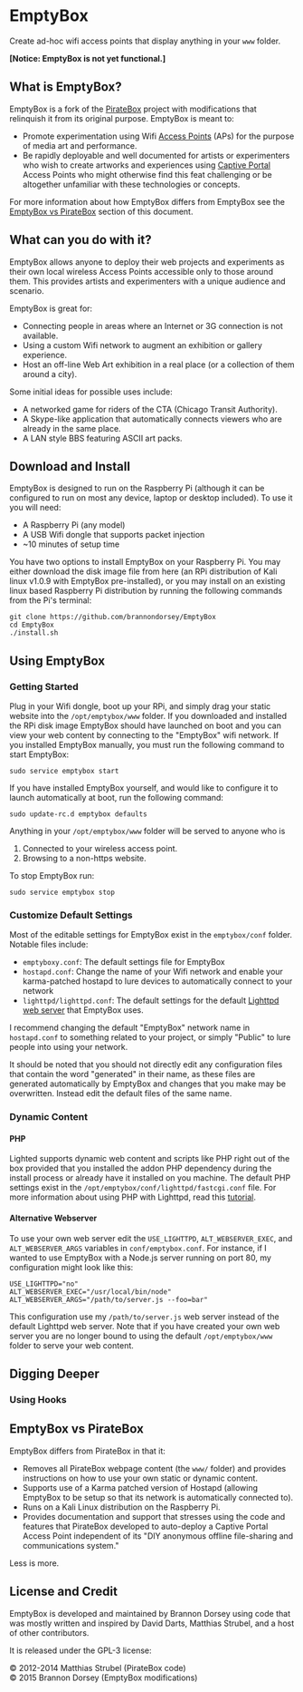# EmptyBox

Create ad-hoc wifi access points that display anything in your `www` folder.

**[Notice: EmptyBox is not yet functional.]**

## What is EmptyBox?

EmptyBox is a fork of the [PirateBox](http://www.piratebox.cc/start) project with modifications that relinquish it from its original purpose. EmptyBox is meant to:

- Promote experimentation using Wifi [Access Points](http://en.wikipedia.org/wiki/Wireless_access_point) (APs) for the purpose of media art and performance.
- Be rapidly deployable and well documented for artists or experimenters who wish to create artworks and experiences using [Captive Portal](http://en.wikipedia.org/wiki/Captive_portal) Access Points who might otherwise find this feat challenging or be altogether unfamiliar with these technologies or concepts.

For more information about how EmptyBox differs from EmptyBox see the [EmptyBox vs PirateBox](#EmptyBox-vs-PirateBox) section of this document.

## What can you do with it?

EmptyBox allows anyone to deploy their web projects and experiments as their own local wireless Access Points accessible only to those around them. This provides artists and experimenters with a unique audience and scenario.

EmptyBox is great for:

- Connecting people in areas where an Internet or 3G connection is not available.
- Using a custom Wifi network to augment an exhibition or gallery experience.
- Host an off-line Web Art exhibition in a real place (or a collection of them around a city).

Some initial ideas for possible uses include:

- A networked game for riders of the CTA (Chicago Transit Authority).
- A Skype-like application that automatically connects viewers who are already in the same place.
- A LAN style BBS featuring ASCII art packs.

## Download and Install

EmptyBox is designed to run on the Raspberry Pi (although it can be configured to run on most any device, laptop or desktop included). To use it you will need:

- A Raspberry Pi (any model)
- A USB Wifi dongle that supports packet injection
- ~10 minutes of setup time

You have two options to install EmptyBox on your Raspberry Pi. You may either download the disk image file from here (an RPi distribution of Kali linux v1.0.9 with EmptyBox pre-installed), or you may install on an existing linux based Raspberry Pi distribution by running the following commands from the Pi's terminal:

```
git clone https://github.com/brannondorsey/EmptyBox
cd EmptyBox
./install.sh
```

## Using EmptyBox

### Getting Started

Plug in your Wifi dongle, boot up your RPi, and simply drag your static website into the `/opt/emptybox/www` folder. If you downloaded and installed the RPi disk image EmptyBox should have launched on boot and you can view your web content by connecting to the "EmptyBox" wifi network. If you installed EmptyBox manually, you must run the following command to start EmptyBox:

```
sudo service emptybox start
```

If you have installed EmptyBox yourself, and would like to configure it to launch automatically at boot, run the following command:

```
sudo update-rc.d emptybox defaults
```

Anything in your `/opt/emptybox/www` folder will be served to anyone who is

1. Connected to your wireless access point.
2. Browsing to a non-https website.

To stop EmptyBox run:

```
sudo service emptybox stop
```


### Customize Default Settings

Most of the editable settings for EmptyBox exist in the `emptybox/conf` folder.  Notable files include:

- `emptyboxy.conf`: The default settings file for EmptyBox
- `hostapd.conf`: Change the name of your Wifi network and enable your karma-patched hostapd to lure devices to automatically connect to your network
- `lighttpd/lighttpd.conf`: The default settings for the default [Lighttpd web server](http://www.lighttpd.net/) that EmptyBox uses.

I recommend changing the default "EmptyBox" network name in `hostapd.conf` to something related to your project, or simply "Public" to lure people into using your network. 

It should be noted that you should not directly edit any configuration files that contain the word "generated" in their name, as these files are generated automatically by EmptyBox and changes that you make may be overwritten. Instead edit the default files of the same name.

### Dynamic Content

#### PHP
Lighted supports dynamic web content and scripts like PHP right out of the box provided that you installed the addon PHP dependency during the install process or already have it installed on you machine. The default PHP settings exist in the `/opt/emptybox/conf/lighttpd/fastcgi.conf` file. For more information about using PHP with Lighttpd, read this [tutorial](http://redmine.lighttpd.net/projects/1/wiki/tutoriallighttpdandphp).

#### Alternative Webserver

To use your own web server edit the `USE_LIGHTTPD`, `ALT_WEBSERVER_EXEC`, and `ALT_WEBSERVER_ARGS` variables in `conf/emptybox.conf`. For instance, if I wanted to use EmptyBox with a Node.js server running on port 80, my configuration might look like this:

```
USE_LIGHTTPD="no"
ALT_WEBSERVER_EXEC="/usr/local/bin/node"
ALT_WEBSERVER_ARGS="/path/to/server.js --foo=bar"
```

This configuration use my `/path/to/server.js` web server instead of the default Lighttpd web server. Note that if you have created your own web server you are no longer bound to using the default `/opt/emptybox/www` folder to serve your web content.

## Digging Deeper

### Using Hooks

## EmptyBox vs PirateBox

EmptyBox differs from PirateBox in that it:

- Removes all PirateBox webpage content (the `www/` folder) and provides instructions on how to use your own static or dynamic content.
- Supports use of a Karma patched version of Hostapd (allowing EmptyBox to be setup so that its network is automatically connected to).
- Runs on a Kali Linux distribution on the Raspberry Pi.
- Provides documentation and support that stresses using the code and features that PirateBox developed to auto-deploy a Captive Portal Access Point independent of its "DIY anonymous offline file-sharing and communications system."

Less is more.

## License and Credit

EmptyBox is developed and maintained by Brannon Dorsey using code that was mostly written and inspired by David Darts, Matthias Strubel, and a host of other contributors.

It is released under the GPL-3 license:

© 2012-2014 Matthias Strubel (PirateBox code)<br>
© 2015 Brannon Dorsey (EmptyBox modifications)



